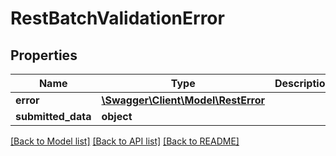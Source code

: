 # RestBatchValidationError

## Properties

 Name               | Type                                                | Description | Notes      
--------------------|-----------------------------------------------------|-------------|------------
 **error**          | [**\Swagger\Client\Model\RestError**](RestError.md) |             | [optional] 
 **submitted_data** | **object**                                          |             | [optional] 

[[Back to Model list]](../../README.md#documentation-for-models) [[Back to API list]](../../README.md#documentation-for-api-endpoints) [[Back to README]](../../README.md)



